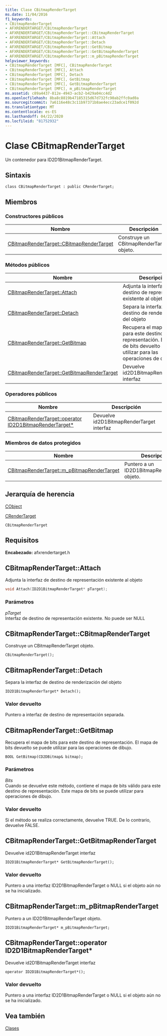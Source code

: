 ```yaml
---
title: Clase CBitmapRenderTarget
ms.date: 11/04/2016
f1_keywords:
- CBitmapRenderTarget
- AFXRENDERTARGET/CBitmapRenderTarget
- AFXRENDERTARGET/CBitmapRenderTarget::CBitmapRenderTarget
- AFXRENDERTARGET/CBitmapRenderTarget::Attach
- AFXRENDERTARGET/CBitmapRenderTarget::Detach
- AFXRENDERTARGET/CBitmapRenderTarget::GetBitmap
- AFXRENDERTARGET/CBitmapRenderTarget::GetBitmapRenderTarget
- AFXRENDERTARGET/CBitmapRenderTarget::m_pBitmapRenderTarget
helpviewer_keywords:
- CBitmapRenderTarget [MFC], CBitmapRenderTarget
- CBitmapRenderTarget [MFC], Attach
- CBitmapRenderTarget [MFC], Detach
- CBitmapRenderTarget [MFC], GetBitmap
- CBitmapRenderTarget [MFC], GetBitmapRenderTarget
- CBitmapRenderTarget [MFC], m_pBitmapRenderTarget
ms.assetid: c89a4437-812e-4943-acb2-b429a04cc4d2
ms.openlocfilehash: 8ba8c8819b47185315d67d732fc90ab2ffc0ad0a
ms.sourcegitcommit: 7a6116e48c3c11b97371b8ae4ecc23adce1f092d
ms.translationtype: MT
ms.contentlocale: es-ES
ms.lasthandoff: 04/22/2020
ms.locfileid: "81752932"
---
```

# <a name="cbitmaprendertarget-class"></a>Clase CBitmapRenderTarget

Un contenedor para ID2D1BitmapRenderTarget.

## <a name="syntax"></a>Sintaxis

```
class CBitmapRenderTarget : public CRenderTarget;
```

## <a name="members"></a>Miembros

### <a name="public-constructors"></a>Constructores públicos

|Nombre|Descripción|
|----------|-----------------|
|[CBitmapRenderTarget::CBitmapRenderTarget](#cbitmaprendertarget)|Construye un CBitmapRenderTarget objeto.|

### <a name="public-methods"></a>Métodos públicos

|Nombre|Descripción|
|----------|-----------------|
|[CBitmapRenderTarget::Attach](#attach)|Adjunta la interfaz de destino de representación existente al objeto|
|[CBitmapRenderTarget::Detach](#detach)|Separa la interfaz de destino de renderización del objeto|
|[CBitmapRenderTarget::GetBitmap](#getbitmap)|Recupera el mapa de bits para este destino de representación. El mapa de bits devuelto se puede utilizar para las operaciones de dibujo.|
|[CBitmapRenderTarget::GetBitmapRenderTarget](#getbitmaprendertarget)|Devuelve id2D1BitmapRenderTarget interfaz|

### <a name="public-operators"></a>Operadores públicos

|Nombre|Descripción|
|----------|-----------------|
|[CBitmapRenderTarget::operator ID2D1BitmapRenderTarget*](#operator_id2d1bitmaprendertarget_star)|Devuelve id2D1BitmapRenderTarget interfaz|

### <a name="protected-data-members"></a>Miembros de datos protegidos

|Nombre|Descripción|
|----------|-----------------|
|[CBitmapRenderTarget::m_pBitmapRenderTarget](#m_pbitmaprendertarget)|Puntero a un ID2D1BitmapRenderTarget objeto.|

## <a name="inheritance-hierarchy"></a>Jerarquía de herencia

[CObject](../../mfc/reference/cobject-class.md)

[CRenderTarget](../../mfc/reference/crendertarget-class.md)

`CBitmapRenderTarget`

## <a name="requirements"></a>Requisitos

**Encabezado:** afxrendertarget.h

## <a name="cbitmaprendertargetattach"></a><a name="attach"></a>CBitmapRenderTarget::Attach

Adjunta la interfaz de destino de representación existente al objeto

```cpp
void Attach(ID2D1BitmapRenderTarget* pTarget);
```

### <a name="parameters"></a>Parámetros

*pTarget*<br/>
Interfaz de destino de representación existente. No puede ser NULL

## <a name="cbitmaprendertargetcbitmaprendertarget"></a><a name="cbitmaprendertarget"></a>CBitmapRenderTarget::CBitmapRenderTarget

Construye un CBitmapRenderTarget objeto.

```
CBitmapRenderTarget();
```

## <a name="cbitmaprendertargetdetach"></a><a name="detach"></a>CBitmapRenderTarget::Detach

Separa la interfaz de destino de renderización del objeto

```
ID2D1BitmapRenderTarget* Detach();
```

### <a name="return-value"></a>Valor devuelto

Puntero a interfaz de destino de representación separada.

## <a name="cbitmaprendertargetgetbitmap"></a><a name="getbitmap"></a>CBitmapRenderTarget::GetBitmap

Recupera el mapa de bits para este destino de representación. El mapa de bits devuelto se puede utilizar para las operaciones de dibujo.

```
BOOL GetBitmap(CD2DBitmap& bitmap);
```

### <a name="parameters"></a>Parámetros

*Bits*<br/>
Cuando se devuelve este método, contiene el mapa de bits válido para este destino de representación. Este mapa de bits se puede utilizar para operaciones de dibujo.

### <a name="return-value"></a>Valor devuelto

Si el método se realiza correctamente, devuelve TRUE. De lo contrario, devuelve FALSE.

## <a name="cbitmaprendertargetgetbitmaprendertarget"></a><a name="getbitmaprendertarget"></a>CBitmapRenderTarget::GetBitmapRenderTarget

Devuelve id2D1BitmapRenderTarget interfaz

```
ID2D1BitmapRenderTarget* GetBitmapRenderTarget();
```

### <a name="return-value"></a>Valor devuelto

Puntero a una interfaz ID2D1BitmapRenderTarget o NULL si el objeto aún no se ha inicializado.

## <a name="cbitmaprendertargetm_pbitmaprendertarget"></a><a name="m_pbitmaprendertarget"></a>CBitmapRenderTarget::m_pBitmapRenderTarget

Puntero a un ID2D1BitmapRenderTarget objeto.

```
ID2D1BitmapRenderTarget* m_pBitmapRenderTarget;
```

## <a name="cbitmaprendertargetoperator-id2d1bitmaprendertarget"></a><a name="operator_id2d1bitmaprendertarget_star"></a>CBitmapRenderTarget::operator ID2D1BitmapRenderTarget*

Devuelve id2D1BitmapRenderTarget interfaz

```
operator ID2D1BitmapRenderTarget*();
```

### <a name="return-value"></a>Valor devuelto

Puntero a una interfaz ID2D1BitmapRenderTarget o NULL si el objeto aún no se ha inicializado.

## <a name="see-also"></a>Vea también

[Clases](../../mfc/reference/mfc-classes.md)
